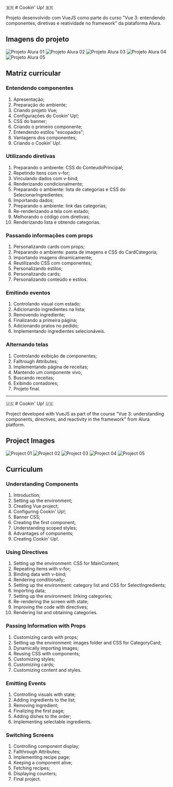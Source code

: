 🇧🇷 # Cookin' Up! 🇧🇷

Projeto desenvolvido com VueJS como parte do curso "Vue 3: entendendo componentes, diretivas e reatividade no framework" da plataforma Alura.

## Imagens do projeto

![Projeto Alura 01](public/imagens/Cookin'%20Up!%20-%20Projeto%20Alura%2001.png)
![Projeto Alura 02](public/imagens/Cookin'%20Up!%20-%20Projeto%20Alura%2002.png)
![Projeto Alura 03](public/imagens/Cookin'%20Up!%20-%20Projeto%20Alura%2003.png)
![Projeto Alura 04](public/imagens/Cookin'%20Up!%20-%20Projeto%20Alura%2004.png)
![Projeto Alura 05](public/imagens/Cookin'%20Up!%20-%20Projeto%20Alura%2005.png)

## Matriz curricular

### Entendendo componentes

1. Apresentação;
2. Preparação do ambiente;
3. Criando projeto Vue;
4. Configurações do Cookin' Up!;
5. CSS do banner;
6. Criando o primeiro componente;
7. Entendendo estilos "escopados";
8. Vantagens dos componentes;
9. Criando o Cookin’ Up!.

### Utilizando diretivas

1. Preparando o ambiente: CSS do ConteudoPrincipal;
2. Repetindo itens com v-for;
3. Vinculando dados com v-bind;
4. Renderizando condicionalmente;
5. Preparando o ambiente: lista de categorias e CSS do SelecionarIngredientes;
6. Importando dados;
7. Preparando o ambiente: link das categorias;
8. Re-renderizando a tela com estado;
9. Melhorando o código com diretivas;
10. Renderizando lista e obtendo categorias.

### Passando informações com props

1. Personalizando cards com props;
2. Preparando o ambiente: pasta de imagens e CSS do CardCategoria;
3. Importando imagens dinamicamente;
4. Reutilizando CSS com componentes;
5. Personalizando estilos;
6. Personalizando cards;
7. Personalizando conteúdo e estilos.

### Emitindo eventos

1. Controlando visual com estado;
2. Adicionando ingredientes na lista;
3. Removendo ingrediente;
4. Finalizando a primeira página;
5. Adicionando pratos no pedido;
6. Implementando ingredientes selecionáveis.

### Alternando telas

1. Controlando exibição de componentes;
2. Falltrough Attributes;
3. Implementando página de receitas;
4. Mantendo um componente vivo;
5. Buscando receitas;
6. Exibindo contadores;
7. Projeto final.

---

🇺🇸 # Cookin' Up! 🇺🇸

Project developed with VueJS as part of the course "Vue 3: understanding components, directives, and reactivity in the framework" from Alura platform.

## Project Images

![Project 01](public/imagens/Cookin'%20Up!%20-%20Projeto%20Alura%2001.png)
![Project 02](public/imagens/Cookin'%20Up!%20-%20Projeto%20Alura%2002.png)
![Project 03](public/imagens/Cookin'%20Up!%20-%20Projeto%20Alura%2003.png)
![Project 04](public/imagens/Cookin'%20Up!%20-%20Projeto%20Alura%2004.png)
![Project 05](public/imagens/Cookin'%20Up!%20-%20Projeto%20Alura%2005.png)

## Curriculum

### Understanding Components

1. Introduction;
2. Setting up the environment;
3. Creating Vue project;
4. Configuring Cookin' Up!;
5. Banner CSS;
6. Creating the first component;
7. Understanding scoped styles;
8. Advantages of components;
9. Creating Cookin' Up!.

### Using Directives

1. Setting up the environment: CSS for MainContent;
2. Repeating items with v-for;
3. Binding data with v-bind;
4. Rendering conditionally;
5. Setting up the environment: category list and CSS for SelectIngredients;
6. Importing data;
7. Setting up the environment: linking categories;
8. Re-rendering the screen with state;
9. Improving the code with directives;
10. Rendering list and obtaining categories.

### Passing Information with Props

1. Customizing cards with props;
2. Setting up the environment: images folder and CSS for CategoryCard;
3. Dynamically importing images;
4. Reusing CSS with components;
5. Customizing styles;
6. Customizing cards;
7. Customizing content and styles.

### Emitting Events

1. Controlling visuals with state;
2. Adding ingredients to the list;
3. Removing ingredient;
4. Finalizing the first page;
5. Adding dishes to the order;
6. Implementing selectable ingredients.

### Switching Screens

1. Controlling component display;
2. Fallthrough Attributes;
3. Implementing recipe page;
4. Keeping a component alive;
5. Fetching recipes;
6. Displaying counters;
7. Final project.
